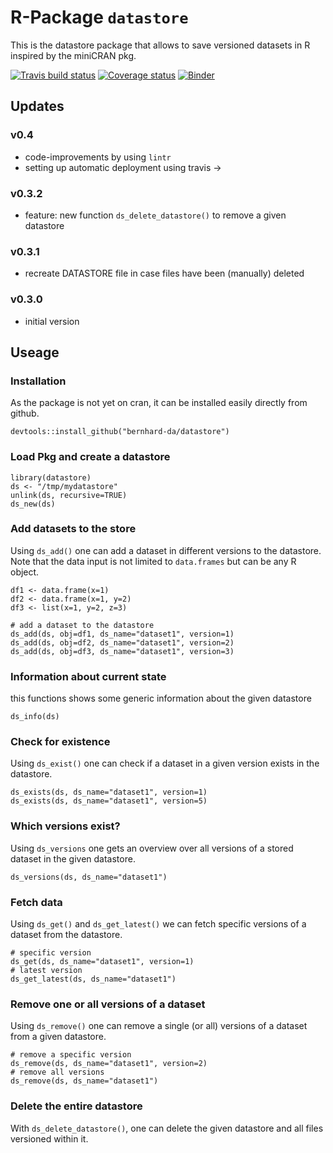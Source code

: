 
R-Package `datastore`
=====================

This is the datastore package that allows to save versioned datasets in R inspired by the miniCRAN pkg.

[![Travis build status](https://travis-ci.org/bernhard-da/datastore.svg?branch=master)](https://travis-ci.org/bernhard-da/datastore) [![Coverage status](https://codecov.io/gh/bernhard-da/datastore/branch/master/graph/badge.svg)](https://codecov.io/github/bernhard-da/datastore?branch=master) [![Binder](http://mybinder.org/badge.svg)](https://mybinder.org/v2/gh/bernhard-da/datastore/master)

Updates
-------

### v0.4

-   code-improvements by using `lintr`
-   setting up automatic deployment using travis -&gt;

### v0.3.2

-   feature: new function `ds_delete_datastore()` to remove a given datastore

### v0.3.1

-   recreate DATASTORE file in case files have been (manually) deleted

### v0.3.0

-   initial version

Useage
------

### Installation

As the package is not yet on cran, it can be installed easily directly from github.

    devtools::install_github("bernhard-da/datastore")

### Load Pkg and create a datastore

    library(datastore)
    ds <- "/tmp/mydatastore"
    unlink(ds, recursive=TRUE)
    ds_new(ds)

### Add datasets to the store

Using `ds_add()` one can add a dataset in different versions to the datastore. Note that the data input is not limited to `data.frames` but can be any R object.

    df1 <- data.frame(x=1)
    df2 <- data.frame(x=1, y=2)
    df3 <- list(x=1, y=2, z=3)

    # add a dataset to the datastore
    ds_add(ds, obj=df1, ds_name="dataset1", version=1)
    ds_add(ds, obj=df2, ds_name="dataset1", version=2)
    ds_add(ds, obj=df3, ds_name="dataset1", version=3)

### Information about current state

this functions shows some generic information about the given datastore

    ds_info(ds)

### Check for existence

Using `ds_exist()` one can check if a dataset in a given version exists in the datastore.

    ds_exists(ds, ds_name="dataset1", version=1)
    ds_exists(ds, ds_name="dataset1", version=5)

### Which versions exist?

Using `ds_versions` one gets an overview over all versions of a stored dataset in the given datastore.

    ds_versions(ds, ds_name="dataset1")

### Fetch data

Using `ds_get()` and `ds_get_latest()` we can fetch specific versions of a dataset from the datastore.

    # specific version
    ds_get(ds, ds_name="dataset1", version=1)
    # latest version
    ds_get_latest(ds, ds_name="dataset1")

### Remove one or all versions of a dataset

Using `ds_remove()` one can remove a single (or all) versions of a dataset from a given datastore.

    # remove a specific version
    ds_remove(ds, ds_name="dataset1", version=2)
    # remove all versions
    ds_remove(ds, ds_name="dataset1")

### Delete the entire datastore

With `ds_delete_datastore()`, one can delete the given datastore and all files versioned within it.
